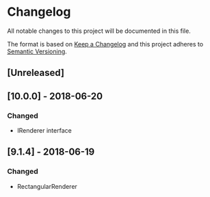 # Changelog
All notable changes to this project will be documented in this file.

The format is based on [Keep a Changelog](http://keepachangelog.com/en/1.0.0/)
and this project adheres to [Semantic Versioning](http://semver.org/spec/v2.0.0.html).

## [Unreleased]

## [10.0.0] - 2018-06-20

### Changed
- IRenderer interface

## [9.1.4] - 2018-06-19

### Changed
- RectangularRenderer
